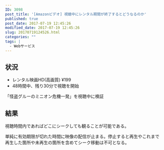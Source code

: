 ```yaml
---
ID: 3098
post_title: '[Amazonビデオ] 視聴中にレンタル期間が終了するとどうなるのか'
published: true
post_date: 2017-07-19 12:45:26
modified_date: 2017-07-19 12:45:26
slug: 20170719124526.html
categories: ""
tags: |
  - Webサービス
---
```

## 状況

* レンタル映画HD(高画質) ¥199
* 48時間中、残り30分で視聴を開始

「怪盗グルーのミニオン危機一発」を視聴中に検証

## 結果

視聴時間内であればどこにシークしても観ることが可能である。

単純に有効期限が切れた時間に映像の配信が止まる。停止すると再生やこれまで再生した箇所や未再生の箇所を含めてシーク移動は不可となる。
